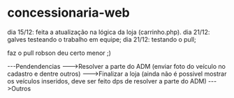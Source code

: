 # concessionaria-web
dia 15/12: feita a atualização na lógica da loja (carrinho.php).
dia 21/12: galves testeando o trabalho em equipe;
dia 21/12: testando o pull;


faz o pull robson
deu certo menor ;)





---Pendendencias
--->Resolver a parte do ADM (enviar foto do veículo no cadastro e dentre outros)
--->Finalizar a loja (ainda não é possivel mostrar os veículos inseridos, deve ser feito dps de resolver a parte do ADM)
--->Outros
